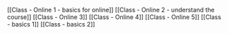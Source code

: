 [[Class - Online 1 - basics for online]]
[[Class - Online 2 - understand the course]]
[[Class - Online 3]]
[[Class - Online 4]]
[[Class - Online 5]]
[[Class - basics 1]]
[[Class - basics 2]]
